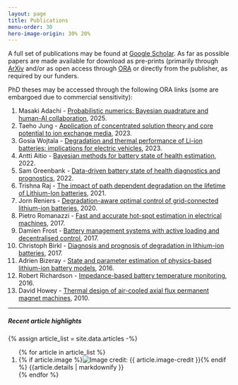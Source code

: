```yaml
---
layout: page
title: Publications
menu-order: 30
hero-image-origin: 30% 20%
---
```


<div class="row">
<div class="col-xs-12 col-md-10 col-lg-8 col-md-offset-1 col-lg-offset-2" markdown="1">

A full set of publications may be found at [Google Scholar](https://scholar.google.co.uk/citations?hl=en&user=6-MOqkMAAAAJ&view_op=list_works&sortby=pubdate). As far as possible papers are made available for download as pre-prints (primarily through [ArXiv](https://arxiv.org/a/howey_d_1.html) and/or as open access through [ORA](http://ora.ox.ac.uk) or directly from the publisher, as required by our funders.

PhD theses may be accessed through the following ORA links (some are embargoed due to commercial sensitivity):
1. Masaki Adachi - [Probabilistic numerics: Bayesian quadrature and human-AI collaboration](https://ora.ox.ac.uk/objects/uuid:1efd0744-509f-4410-b5fb-fc247977c819), 2025.
2. Taeho Jung - [Application of concentrated solution theory and core potential to ion exchange media](https://ora.ox.ac.uk/objects/uuid:7ff7fbe9-6e28-417e-b61c-75dc2cb1d52f), 2023.
3. Gosia Wojtala - [Degradation and thermal performance of Li-ion batteries: implications for electric vehicles](https://ora.ox.ac.uk/objects/uuid:f6233017-c578-4d70-b3d3-f13ea6e10a46), 2023.
4. Antti Aitio - [Bayesian methods for battery state of health estimation](https://ora.ox.ac.uk/objects/uuid:166af363-5849-4f3b-aa31-640fb3f41faf), 2022.
5. Sam Greenbank - [Data-driven battery state of health diagnostics and prognostics](https://ora.ox.ac.uk/objects/uuid:da0cf799-1489-4cb8-9214-4ed5be742275), 2022.
6. Trishna Raj - [The impact of path dependent degradation on the lifetime of Lithium-Ion batteries](https://ora.ox.ac.uk/objects/uuid:d975c41e-4406-42f3-aef9-beb54c60c11f), 2021.
7. Jorn Reniers - [Degradation-aware optimal control of grid-connected lithium-ion batteries](https://ora.ox.ac.uk/objects/uuid:e0a33cb5-93f5-4e34-9b17-996a9d40755b), 2020.
8. Pietro Romanazzi - [Fast and accurate hot-spot estimation in electrical machines](https://ora.ox.ac.uk/objects/uuid:099cea22-d184-4b2f-a648-23ae8c061f52), 2017.
9. Damien Frost - [Battery management systems with active loading and decentralised control](https://ora.ox.ac.uk/objects/uuid:27c8947d-967c-476a-b778-a0ad4d0a5f48), 2017.
10. Christoph Birkl - [Diagnosis and prognosis of degradation in lithium-ion batteries](https://ora.ox.ac.uk/objects/uuid:7d8ccb9c-1469-4209-9995-5871fc908b54), 2017.
11. Adrien Bizeray - [State and parameter estimation of physics-based lithium-ion battery models](https://ora.ox.ac.uk/objects/uuid:f326b332-b912-4bf6-a9b3-d5e61d3a9596), 2016.
12. Robert Richardson - [Impedance-based battery temperature monitoring](https://ora.ox.ac.uk/objects/uuid:be4393bf-d516-4cb4-8362-82ebe7e1b78d), 2016.
13. David Howey - [Thermal design of air-cooled axial flux permanent magnet machines](https://spiral.imperial.ac.uk:8443/handle/10044/1/5588), 2010.


---

##### Recent article highlights

{% assign article_list = site.data.articles -%}
<ol class="articles">
{% for article in article_list %}
<li>
{% if article.image %}<img class="post-thumbnail" src="{{ site.baseurl }}/img/articles/{{ article.image }}"{% if article.image-credit %} title="Image credit: {{ article.image-credit }}"{% endif %}>{% endif %}
{{article.details | markdownify }}
</li>{% endfor %}
</ol>

</div>
</div>
